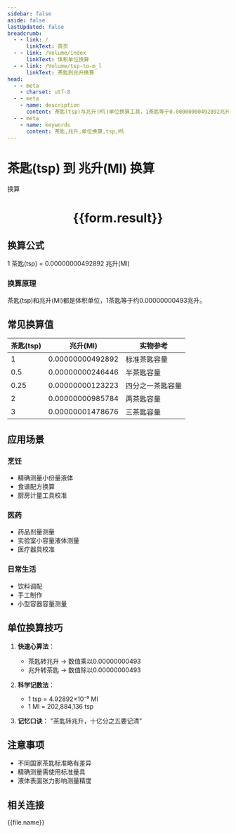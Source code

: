 ```yaml
---
sidebar: false
aside: false
lastUpdated: false
breadcrumb:
  - - link: /
      linkText: 首页
  - - link: /Volume/index
      linkText: 体积单位换算
  - - link: /Volume/tsp-to-m_l
      linkText: 茶匙到兆升换算
head:
  - - meta
    - charset: utf-8
  - - meta
    - name: description
      content: 茶匙(tsp)与兆升(Ml)单位换算工具，1茶匙等于0.00000000492892兆升。
  - - meta
    - name: keywords
      content: 茶匙,兆升,单位换算,tsp,Ml
---
```


# 茶匙(tsp) 到 兆升(Ml) 换算

<script setup>
import { onMounted, reactive, inject ,ref  } from 'vue'
import { NButton,NForm ,NFormItem,NInput,NInputNumber,NSelect,NCard,useMessage ,NGrid ,NGi } from 'naive-ui'
import { defineClientComponent } from 'vitepress'
import { Volume } from '../../files';

const convert = inject('convert')
const formRef = ref(null);
const rules = {
  number:{
    required: true,
    type: 'number',
    trigger: "blur"
  }
}
const form = reactive({
  number:null,
  result:'',
  title:'茶匙(tsp)到兆升(Ml)换算'
})

const convertHandler = (e) => {
  e.preventDefault();
  formRef.value?.validate((errors)=>{
    if (!errors) {
      form.result = `${form.number} tsp = ${convert(form.number).from('tsp').to('Ml')} Ml`
    }
  })
}
</script>

<n-form size="large" :model="form" ref='formRef' :rules="rules">
  <n-form-item label="数值" path="number">
    <n-input-number size="large" style="width:100%" :min="0" v-model:value="form.number" placeholder="请输入茶匙数值" />
  </n-form-item>
  <n-form-item>
    <n-button type="info" style="width:100%" @click="convertHandler">换算</n-button>
  </n-form-item>
</n-form>
<n-card embedded :bordered="false" hoverable>
  <div style="text-align:center">
    <h1>{{form.result}}</h1>
  </div>
</n-card>

## 换算公式
1 茶匙(tsp) = 0.00000000492892 兆升(Ml)

### 换算原理
茶匙(tsp)和兆升(Ml)都是体积单位，1茶匙等于约0.00000000493兆升。

## 常见换算值
| 茶匙(tsp) | 兆升(Ml) | 实物参考                 |
|-----------|---------|--------------------------|
| 1         | 0.00000000492892 | 标准茶匙容量              |
| 0.5       | 0.00000000246446 | 半茶匙容量                |
| 0.25      | 0.00000000123223 | 四分之一茶匙容量          |
| 2         | 0.00000000985784 | 两茶匙容量                |
| 3         | 0.00000001478676 | 三茶匙容量                |

## 应用场景
### 烹饪
- 精确测量小份量液体
- 食谱配方换算
- 厨房计量工具校准

### 医药
- 药品剂量测量
- 实验室小容量液体测量
- 医疗器具校准

### 日常生活
- 饮料调配
- 手工制作
- 小型容器容量测量

## 单位换算技巧
1. **快速心算法**：
   - 茶匙转兆升 → 数值乘以0.00000000493
   - 兆升转茶匙 → 数值除以0.00000000493

2. **科学记数法**：
   - 1 tsp = 4.92892×10⁻⁹ Ml
   - 1 Ml = 202,884,136 tsp

3. **记忆口诀**：
   "茶匙转兆升，十亿分之五要记清"

## 注意事项
- 不同国家茶匙标准略有差异
- 精确测量需使用标准量具
- 液体表面张力影响测量精度

## 相关连接
<n-grid x-gap="12" :cols="2">
  <n-gi v-for="(file, index) in Volume" :key="index">
    <n-button
      text
      tag="a"
      :href="file.path"
      type="info"
    >
      {{file.name}}
    </n-button>
  </n-gi>
</n-grid>